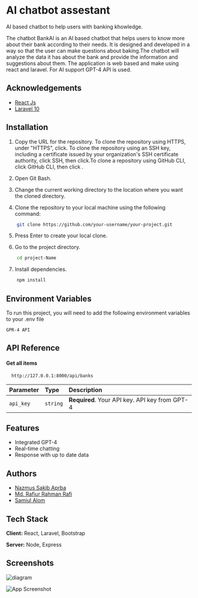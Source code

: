 # AI chatbot assestant

AI based chatbot to help users with banking khowledge.

The chatbot BankAI is an AI based chatbot that helps users to know more about their bank according to their needs. It is designed and developed in a way so that the user can make questions about baking.The chatbot will analyze the data it has about the bank and provide the information and suggestions about them. The application is web based and make using react and laravel. For AI support GPT-4 API is used.

## Acknowledgements

 - [React Js](https://react.dev/)
 - [Laravel 10](https://laravel.com/)
 


## Installation

1. Copy the URL for the repository. To clone the repository using HTTPS, under "HTTPS", click. To clone the repository using an SSH key, including a certificate issued by your organization's SSH certificate authority, click SSH, then click.To clone a repository using GitHub CLI, click GitHub CLI, then click .

2. Open Git Bash.

3. Change the current working directory to the location where you want the cloned directory.

4. Clone the repository to your local machine using the following command:

```bash
    git clone https://github.com/your-username/your-project.git
```

5. Press Enter to create your local clone.

6. Go to the project directory.

```bash
    cd project-Name
```

7. Install dependencies.

```bash
    npm install
```
 
## Environment Variables

To run this project, you will need to add the following environment variables to your .env file

`GPR-4 API`




## API Reference

#### Get all items

```http
  http://127.0.0.1:8000/api/banks
```

| Parameter | Type     | Description                |
| :-------- | :------- | :------------------------- |
| `api_key` | `string` | **Required**. Your API key. API key from GPT-4 |




## Features

- Integrated GPT-4 
- Real-time chatting 
- Response with up to date data



## Authors

- [Nazmus Sakib Aprba](https://github.com/Apurba3036)
- [Md. Rafiur Rahman Rafi](https://github.com/RafiAwes)
- [Samiul Alom](https://github.com/SamiulAlom)


## Tech Stack

**Client:** React, Laravel, Bootstrap

**Server:** Node, Express


## Screenshots
![diagram](https://github.com/SamiulAlom/sust-bank-loan-project/assets/99759729/6b34ad40-30d3-4d27-a939-38a5c86f5bc5)


![App Screenshot](https://i.imgur.com/I1WyJE0.png)
